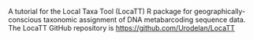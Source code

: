 A tutorial for the Local Taxa Tool (LocaTT) R package for geographically-conscious taxonomic assignment of DNA metabarcoding sequence data. The LocaTT GitHub repository is https://github.com/Urodelan/LocaTT
